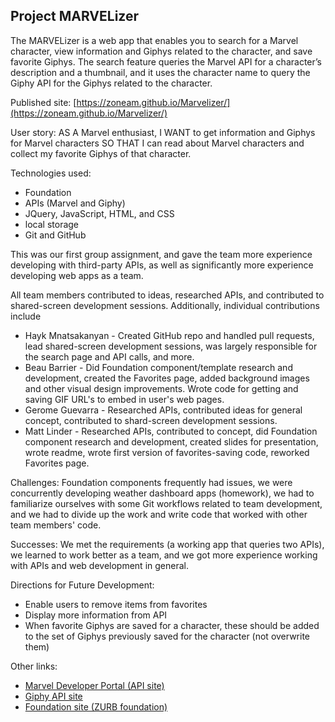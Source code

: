 ## Project MARVELizer

The MARVELizer is a web app that enables you to search for a Marvel character, view information and Giphys related to the character, and save favorite Giphys. The search feature queries the Marvel API for a character’s description and a thumbnail, and it uses the character name to query the Giphy API for the Giphys related to the character.

Published site: [https://zoneam.github.io/Marvelizer/](https://zoneam.github.io/Marvelizer/)

User story:
  AS A Marvel enthusiast,
  I WANT to get information and Giphys for Marvel characters 
  SO THAT I can read about Marvel characters and collect my favorite Giphys of that character.

Technologies used: 
* Foundation
* APIs (Marvel and Giphy)
* JQuery, JavaScript, HTML, and CSS
* local storage
* Git and GitHub

This was our first group assignment, and gave the team more experience developing with third-party APIs, as well as significantly more experience developing web apps as a team.

All team members contributed to ideas, researched APIs, and contributed to shared-screen development sessions. Additionally, individual contributions include
* Hayk Mnatsakanyan - Created GitHub repo and handled pull requests, lead shared-screen development sessions, was largely responsible for the search page and API calls, and more.
* Beau Barrier - Did Foundation component/template research and development, created the Favorites page, added background images and other visual design improvements. Wrote code for getting and saving GIF URL's to embed in user's web pages.
* Gerome Guevarra - Researched APIs, contributed ideas for general concept, contributed to shard-screen development sessions. 
* Matt Linder - Researched APIs, contributed to concept, did Foundation component research and development, created slides for presentation, wrote readme, wrote first version of favorites-saving code, reworked Favorites page.

Challenges: Foundation components frequently had issues, we were concurrently developing weather dashboard apps (homework), we had to familiarize ourselves with some Git workflows related to team development, and we had to divide up the work and write code that worked with other team members' code.

Successes: We met the requirements (a working app that queries two APIs), we learned to work better as a team, and we got more experience working with APIs and web development in general.

Directions for Future Development:
* Enable users to remove items from favorites
* Display more information from API
* When favorite Giphys are saved for a character, these should be added to the set of Giphys previously saved for the character (not overwrite them)

Other links:
* [Marvel Developer Portal (API site)](https://developer.marvel.com/)
* [Giphy API site](https://developers.giphy.com/docs/api)
* [Foundation site (ZURB foundation)](https://get.foundation/)
